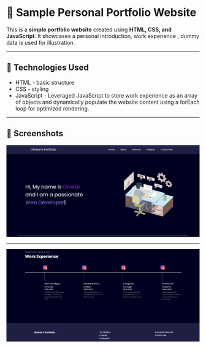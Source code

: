 # 💼 Sample Personal Portfolio Website

This is a **simple portfolio website** created using **HTML, CSS, and JavaScript**. It showcases a personal introduction, work experience , dummy data is used for illustration.

---

## 🚀 Technologies Used

- HTML - basic structure
- CSS - styling 
- JavaScript - Leveraged JavaScript to store work experience as an array of objects and dynamically populate the website content using a forEach loop for optimized rendering.

---

## 📂 Screenshots

![Homepage Screenshot](./screenshots/image1.png)

---

![Homepage Screenshot](./screenshots/image2.png)
